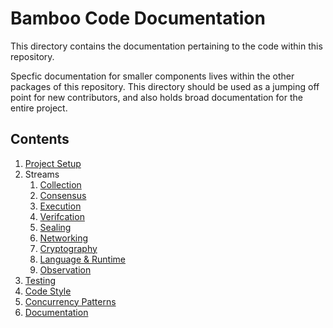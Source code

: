 # Bamboo Code Documentation

This directory contains the documentation pertaining to the code within this repository. 

Specfic documentation for smaller components lives within the other packages of this repository. This directory should be used as a jumping off point for new contributors, and also holds broad documentation for the entire project.

## Contents

1. [Project Setup](setup.md)
2. Streams
   1. [Collection](/internal/protocol/collect/README.md)
   2. [Consensus](/internal/protocol/consensus/README.md)
   3. [Execution](/internal/protocol/execute/README.md)
   4. [Verifcation](/internal/protocol/verify/README.md)
   5. [Sealing](/internal/protocol/seal/README.md)
   6. [Networking](/pkg/network/README.md)
   7. [Cryptography](/pkg/crypto/README.md)
   8. [Language & Runtime](/language/README.md)
   9. [Observation](/internal/protocol/observe/README.md)
3. [Testing](testing.md)
4. [Code Style](code-style.md)
5. [Concurrency Patterns](concurrency.md)
6. [Documentation](documentation.md)

